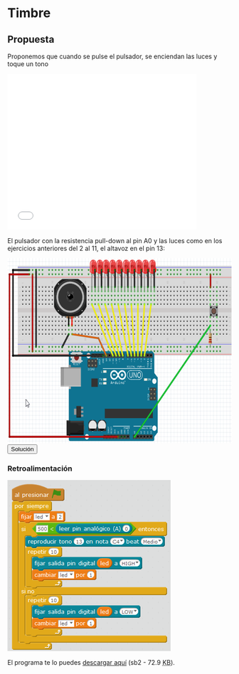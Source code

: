 
# Timbre

## Propuesta

Proponemos que cuando se pulse el pulsador, se enciendan las luces y toque un tono

<iframe width="425" height="350" src="//www.youtube.com/embed/tDT2SgXXE5A" frameborder="0"></iframe>

El pulsador con la resistencia pull-down al pin A0 y las luces como en los ejercicios anteriores del 2 al 11, el altavoz en el pin 13:

<img src="img/ctotimbre.png" width="655" height="416" />

<script type="text/javascript">var feedback12_93text = "Solución";</script><input type="button" name="toggle-feedback-12_93" value="Solución" class="feedbackbutton" onclick="$exe.toggleFeedback(this,false);return false" />

### Retroalimentación

<img src="img/timbre.png" width="367" height="385" />

El programa te lo puedes [descargar aquí](timbre.sb2) (sb2 - 72.9 <abbr lang="en" title="KiloBytes">KB</abbr>).


